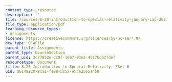 ```yaml
---
content_type: resource
description: ''
file: /courses/8-20-introduction-to-special-relativity-january-iap-2021/d61482209ca1fe885c52e5ca2565a4b9_MIT8_20iap21_pset0.pdf
file_type: application/pdf
learning_resource_types:
- Assignments
license: https://creativecommons.org/licenses/by-nc-sa/4.0/
ocw_type: OCWFile
parent_title: Assignments
parent_type: CourseSection
parent_uid: 3c77852e-dc8f-16b7-03e2-4517bdb2fdef
resourcetype: Document
title: 8.20 Introduction to Special Relativity, PSet 0
uid: d6148220-9ca1-fe88-5c52-e5ca2565a4b9
---
```


